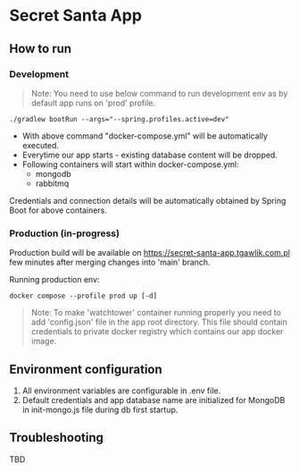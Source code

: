 # Secret Santa App
## How to run
### Development
> Note: You need to use below command to run development env as by default app runs on 'prod' profile.
```
./gradlew bootRun --args="--spring.profiles.active=dev"
```

* With above command "docker-compose.yml" will be automatically executed. 
* Everytime our app starts - existing database content will be dropped.
* Following containers will start within docker-compose.yml:
  * mongodb
  * rabbitmq

Credentials and connection details will be automatically obtained by Spring Boot for above containers.

### Production (in-progress)
Production build will be available on https://secret-santa-app.tgawlik.com.pl few minutes after merging changes into 'main' branch.

Running production env:
```
docker compose --profile prod up [-d]
```

> Note: To make 'watchtower' container running properly you need to add 'config.json' file in the app root directory. This file should contain credentials to private docker registry which contains our app docker image. 

## Environment configuration
1. All environment variables are configurable in .env file.
2. Default credentials and app database name are initialized for MongoDB in init-mongo.js file during db first startup.

## Troubleshooting
TBD